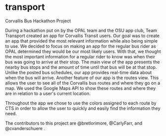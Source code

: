 transport
=========

Corvallis Bus Hackathon Project

During a hackathon put on by the OPAL team and the OSU app club, Team Transport created an app for Corvallis Transit users. Our goal was to create an app that provided the most relevant information while also being simple to use.  We decided to focus on making an app for the regular bus rider as OPAL determined they would be our most likely users. With that, we thought the most important information for a regular rider to know was when their bus was going to arrive at their stop. The main view of the app presents the nearby bus stops and the amount of time until that bus will be at that stop. Unlike the posted bus schedules, our app provides real-time data about when the bus will arrive.  Another feature of our app is the routes view. This allows the user to see all of the Corvallis bus routes and where they go on a map. We used the Google Maps API to show these routes and where they are in relation to a user's current location. 

Throughout the app we chose to use the colors assigned to each route by CTS in order to allow the user to quickly and easily find the information they need.

The contributors to this project are @bretlorimore, @CarlyFarr, and @cvanderschuere . 
